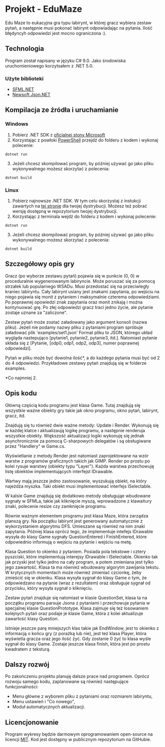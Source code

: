 # Projekt - EduMaze

Edu Maze to eukacyjna gra typu labirynt, w której gracz wybiera zestaw pytań, a następnie musi pokonać labirynt odpowiadając na pytania. Ilość błędyncyh odpowiedzi jest mocno ograniczona :).

## Technologia

Program został napisany w języku C# 9.0. Jako środowiska uruchomieniowego korzytsałem z .NET 5.0.

### Użyte biblioteki

- [SFML.NET](https://www.nuget.org/packages/SFML.Net/)
- [Newsoft Json.NET](https://www.nuget.org/packages/Newtonsoft.Json/)

## Kompilacja ze źródła i uruchamianie

### Windows

1. Pobierz .NET SDK z [oficjalnej stony Microsoft](https://dotnet.microsoft.com/download)
2. Korzystając z powłoki [PowerShell](https://docs.microsoft.com/pl-pl/powershell/) przejdź do folderu z kodem i wykonaj polecenie:

```pwsh=
dotnet run
```

3. Jeżeli chcesz skompilować program, by później używać go jako pliku wykonywalnego możesz skorzytać z polecenia:

```pwsh=
dotnet build
```

### Linux

1. Pobierz najnowsze .NET SDK. W tym celu skorzystaj z instukcji zawartych na [tej stronie](https://docs.microsoft.com/pl-pl/dotnet/core/install/linux) dla twojej dystrybucji. Możesz też pobrać wersję dostępną w repozytorium twojej dystrybucji.
2. Korzystając z terminala wejdź do folderu z kodem i wykonaj polecenie:

```bash=
dotnet run
```

3. Jeżeli chcesz skompilować program, by później używać go jako pliku wykonywalnego możesz skorzytać z polecenia:

```bash=
dotnet build
```

## Szczegółowy opis gry

Gracz (po wyborze zestawu pytań) pojawia się w punkcie (0, 0) w proceduralnie wygenerowanym labiryncie. Może poruszać się za pomocą strzałek lub popularnego WSADu. Musi przedostać się na przeciwległy kraniec labiryntu. Cały labirynt usiany jest znakami zapytania, po wejściu na niego pojawia się monit z pytaniem i maksymalnie czterema odpowiedziami. Po poprawnej opowiedzi znak zapytania oraz monit znikają i można kontynuować grę. Po złej odpowiedzi gracz traci jedno życie, ale pytanie zostaje uznane za "zaliczone".

Zestaw pytań może zostać załadowany jako argument konsoli (nazwa pliku). Jeżeli nie podamy nazwy pliku z pytaniami program spróbuje załadować plik 'examples/set1.json' Format pliku to JSON, którego układ wygląda nastepująco [pytanie1, pytanie2, pytanie3, itd.]. Natomiast pytanie składa się z [Pytanie, [odp0, odp1, odp2, odp3], numer poprawnej odpowiedzi].

Pytań w pliku może być dowolna ilość*, a do każdego pytania musi być od 2 do 4 odpowiedzi. Przykładowe zestawy pytań znajdują się w folderze examples.

*Co najmniej 2.

## Opis kodu

Główną częścią kodu programu jest klasa Game. Tutaj znajdują się wszystkie ważne obiekty gry takie jak okno programu, okno pytań, labirynt, gracz, itd.

Znajdują się tu również dwie ważne metody: Update i Render. Wykonują się w każdej klatce i aktualizaują logikę programu, a następnie renderuja wszystkie obiekty. Większość aktualizacji logiki wykonuję się jednak asynchronicznie za pomocą C-sharpowych delegatów i są obsługiwane przez "Handlery" w Game.cs.

Wyświetlanie z metody Render jest natomiast zaprojektowane na wzór warstw z programów graficznych takich jak GIMP. Render po prostu po kolei rysuje warstwy (obiekty typu "Layer"). Każda warstwa przechowuję listę obiektów implementujących interfejst IDrawable.

Wartwy mają jeszcze jedno zastosowanie, wyszukują obiekt, na który najeżdża myszka. Taki obiekt musi implementować interfejs ISelectable.

W kalsie Game znajdują się dodatkowo metody obsługująe wbudowane sygnały w SFMLa, takie jak kliknięcie myszą, wprowadzone z klawaitury znaki, polecenie resize czy zamknięcie programu.

Równie ważnym elementem programu jest klasa Maze, która zarządza planszą gry. Na początku labirynt jest generowany automatycznie z wykorzystaniem algorytmu DFS. Umieszane są również na nim znaki zapytania. Później klasa oprócz tego, że implementuje intefejs IDrawable wysyła do klasy Game sygnały QuestionEntered i FinishEntered, które odpowiednio informują o wejściu na pytanie i wejściu na metę.

Klasa Question to okienko z pytaniem. Posiada pola tekstowe i cztery pyszciski, które implementują interejsy IDrawable i ISelectable. Okienko tak jak przyski jest tylko jedno na cały program, a potem zmieniana jest tylko jego zawartość. Klasa ta ma również wbudowany algorytm zawijania tekstu. W krytycznych momentach może również zmieniać czcionkę, żeby zmieścić się w okienku. Klasa wysyła sygnał do klasy Game o tym, że odpowiedzano na pytanie (wraz z rezultatem) oraz obsługuje sygnał od przycisku, który wysyła sygnał o kliknięciu.

Zestaw pytań znajduje się natomiast w klasie QuestionSet, klasa ta na początku programu parsuje Jsona z pytaniami i przechowuje pytania w specjalnej klasie QuestionPrototype. Klasa zajmuje się też losowaniem kolejnych pytań oraz podaje je klasie Game, która z kolei aktualizuje zawartość klasy Question.

Istnieje jeszcze parę mniejszych klas takie jak EndWindow, jest to okienko z informacją o końcu gry (z porażką lub nie), jest też klasa Player, która wyświetla gracza oraz jego ilość żyć. Gdy zostanie 0 żyć to klasa wyśle sygnał do klasy Game. Zostaje jeszcze klasa finish, która jest po prostu kwadratem z teksturą.

## Dalszy rozwój

Po zakończeniu projektu planuję dalsze prace nad programem. Oprócz rozwoju samego kodu, zaplanowane są również następujące funkcjonalności:

- Menu główne z wyborem pliku z pytaniami oraz rozmiarem labiryntu,
- Menu ustawień i "Co nowego",
- Moduł automatycznych aktualizacji.

## Licencjonowanie

Program wykresy będzie darmowym oprogramowaniem open-source na licencji [MIT](./LICENSE). Kod jest dostępny w publicznym repozytorium na GitHubie.
